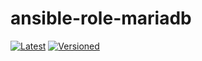 # ansible-role-mariadb

[![Latest](https://github.com/noveris-inf/ansible-role-mariadb/workflows/Latest/badge.svg)](https://github.com/noveris-inf/ansible-role-mariadb/actions?query=workflow%3ALatest) [![Versioned](https://github.com/noveris-inf/ansible-role-mariadb/workflows/Versioned/badge.svg)](https://github.com/noveris-inf/ansible-role-mariadb/actions?query=workflow%3AVersioned)
